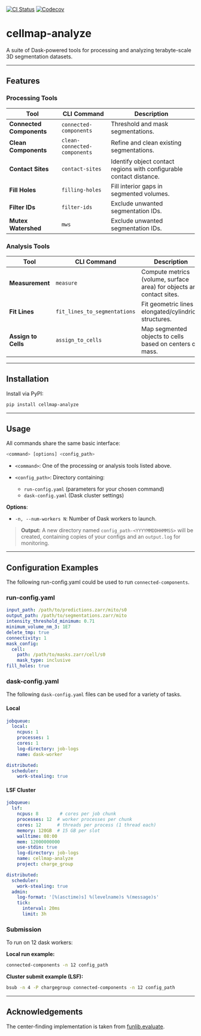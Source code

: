 [![CI Status](https://github.com/janelia-cellmap/cellmap-analyze/actions/workflows/tests.yml/badge.svg)](https://github.com/janelia-cellmap/cellmap-analyze/actions/workflows/tests.yml) [![Codecov](https://codecov.io/gh/janelia-cellmap/cellmap-analyze/branch/refactor_for_release/graph/badge.svg)](https://codecov.io/gh/janelia-cellmap/cellmap-analyze)

# cellmap-analyze

A suite of Dask-powered tools for processing and analyzing terabyte-scale 3D segmentation datasets.

---

## Features

### Processing Tools

| Tool                     | CLI Command                  | Description                                                 |
| ------------------------ | ---------------------------- | ----------------------------------------------------------- |
| **Connected Components** | `connected-components`       | Threshold and mask segmentations.                           |
| **Clean Components**     | `clean-connected-components` | Refine and clean existing segmentations.                    |
| **Contact Sites**        | `contact-sites`              | Identify object contact regions with configurable contact distance. |
| **Fill Holes**           | `filling-holes`              | Fill interior gaps in segmented volumes.                    |
| **Filter IDs**           | `filter-ids`                 | Exclude unwanted segmentation IDs.                          |
| **Mutex Watershed**           | `mws`                 | Exclude unwanted segmentation IDs.                          |


### Analysis Tools

| Tool                | CLI Command                  | Description                                                           |
| ------------------- | ---------------------------- | --------------------------------------------------------------------- |
| **Measurement**     | `measure`                    | Compute metrics (volume, surface area) for objects and contact sites. |
| **Fit Lines**       | `fit_lines_to_segmentations` | Fit geometric lines to elongated/cylindrical structures.              |
| **Assign to Cells** | `assign_to_cells`            | Map segmented objects to cells based on centers of mass.              |

---

## Installation

Install via PyPI:

```bash
pip install cellmap-analyze
```

---

## Usage

All commands share the same basic interface:

```bash
<command> [options] <config_path>
```

* `<command>`: One of the processing or analysis tools listed above.
* `<config_path>`: Directory containing:

  * `run-config.yaml` (parameters for your chosen command)
  * `dask-config.yaml` (Dask cluster settings)

**Options**:

* `-n, --num-workers N`: Number of Dask workers to launch.

> **Output:** A new directory named `config_path-<YYYYMMDDHHMMSS>` will be created, containing copies of your configs and an `output.log` for monitoring.

---

## Configuration Examples
The following run-config.yaml could be used to run `connected-components`.
### run-config.yaml

```yaml
input_path: /path/to/predictions.zarr/mito/s0
output_path: /path/to/segmentations.zarr/mito
intensity_threshold_minimum: 0.71
minimum_volume_nm_3: 1E7
delete_tmp: true
connectivity: 1
mask_config:
  cell:
    path: /path/to/masks.zarr/cell/s0
    mask_type: inclusive
fill_holes: true
```

### dask-config.yaml

The following `dask-config.yaml` files can be used for a variety of tasks.
#### Local

```yaml
jobqueue:
  local:
    ncpus: 1
    processes: 1
    cores: 1
    log-directory: job-logs
    name: dask-worker

distributed:
  scheduler:
    work-stealing: true
```
#### LSF Cluster

```yaml
jobqueue:
  lsf:
    ncpus: 8        # cores per job chunk
    processes: 12  # worker processes per chunk
    cores: 12      # threads per process (1 thread each)
    memory: 120GB  # 15 GB per slot
    walltime: 08:00
    mem: 12000000000
    use-stdin: true
    log-directory: job-logs
    name: cellmap-analyze
    project: charge_group

distributed:
  scheduler:
    work-stealing: true
  admin:
    log-format: '[%(asctime)s] %(levelname)s %(message)s'
    tick:
      interval: 20ms
      limit: 3h
```

### Submission
To run on 12 dask workers:

**Local run example:**

```bash
connected-components -n 12 config_path
```

**Cluster submit example (LSF):**

```bash
bsub -n 4 -P chargegroup connected-components -n 12 config_path
```

---

## Acknowledgements

The center-finding implementation is taken from [funlib.evaluate](https://github.com/funkelab/funlib.evaluate).
